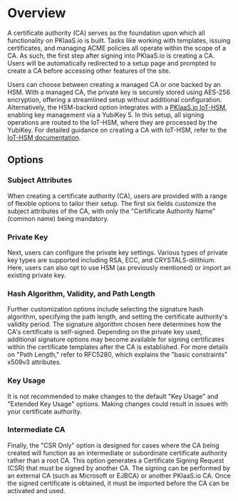 # Overview
A certificate authority (CA) serves as the foundation upon which all functionality on PKIaaS.io is built. Tasks like working with templates, issuing certificates, and managing ACME policies all operate within the scope of a CA. As such, the first step after signing into PKIaaS.io is creating a CA. Users will be automatically redirected to a setup page and prompted to create a CA before accessing other features of the site.

Users can choose between creating a managed CA or one backed by an HSM. With a managed CA, the private key is securely stored using AES-256 encryption, offering a streamlined setup without additional configuration. Alternatively, the HSM-backed option integrates with a [PKIaaS.io IoT-HSM](https://pkiaas.io/iot-hsm), enabling key management via a YubiKey 5. In this setup, all signing operations are routed to the IoT-HSM, where they are processed by the YubiKey. For detailed guidance on creating a CA with IoT-HSM, refer to the [IoT-HSM documentation](../iot-hsm/overview.md).

## Options

### Subject Attributes
When creating a certificate authority (CA), users are provided with a range of flexible options to tailor their setup. The first six fields customize the subject attributes of the CA, with only the "Certificate Authority Name" (common name) being mandatory.

### Private Key
Next, users can configure the private key settings. Various types of private key types are supported including RSA, ECC, and CRYSTALS-dilithium. Here, users can also opt to use HSM (as previously mentioned) or import an existing private key.

### Hash Algorithm, Validity, and Path Length
Further customization options include selecting the signature hash algorithm, specifying the path length, and setting the certificate authority's validity period. The signature algorithm chosen here determines how the CA's certificate is self-signed. Depending on the private key used, additional signature options may become available for signing certificates within the certificate templates after the CA is established. For more details on "Path Length," refer to RFC5280, which explains the "basic constraints" x509v3 attributes.

### Key Usage
It is not recommended to make changes to the default "Key Usage" and "Extended Key Usage" options. Making changes could result in issues with your certificate authority.

### Intermediate CA
Finally, the "CSR Only" option is designed for cases where the CA being created will function as an intermediate or subordinate certificate authority rather than a root CA. This option generates a Certificate Signing Request (CSR) that must be signed by another CA. The signing can be performed by an external CA (such as Microsoft or EJBCA) or another PKIaaS.io CA. Once the signed certificate is obtained, it must be imported before the CA can be activated and used.